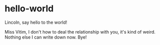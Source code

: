 # hello-world
Lincoln, say hello to the world!

Miss Vitim, I don't how to deal the relationship with you, it's kind of weird. 
Nothing else I can write down now. 
Bye!
